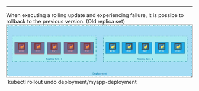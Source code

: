 ***
When executing a rolling update and experiencing failure, it is possibe to rollback to the previous version. (Old replica set)
![](Pasted%20image%2020230523222339.png)
`kubectl rollout undo deployment/myapp-deployment